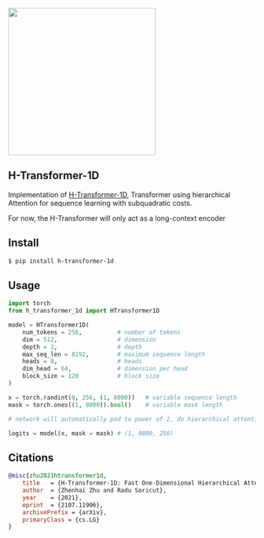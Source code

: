 <img src="./h-transformer.png" width="300px"></img>

## H-Transformer-1D

Implementation of <a href="https://arxiv.org/abs/2107.11906">H-Transformer-1D</a>, Transformer using hierarchical Attention for sequence learning with subquadratic costs.

For now, the H-Transformer will only act as a long-context encoder

## Install

```bash
$ pip install h-transformer-1d
```

## Usage

```python
import torch
from h_transformer_1d import HTransformer1D

model = HTransformer1D(
    num_tokens = 256,          # number of tokens
    dim = 512,                 # dimension
    depth = 2,                 # depth
    max_seq_len = 8192,        # maximum sequence length
    heads = 8,                 # heads
    dim_head = 64,             # dimension per head
    block_size = 128           # block size
)

x = torch.randint(0, 256, (1, 8000))   # variable sequence length
mask = torch.ones((1, 8000)).bool()    # variable mask length

# network will automatically pad to power of 2, do hierarchical attention, etc

logits = model(x, mask = mask) # (1, 8000, 256)
```

## Citations

```bibtex
@misc{zhu2021htransformer1d,
    title   = {H-Transformer-1D: Fast One-Dimensional Hierarchical Attention for Sequences}, 
    author  = {Zhenhai Zhu and Radu Soricut},
    year    = {2021},
    eprint  = {2107.11906},
    archivePrefix = {arXiv},
    primaryClass = {cs.LG}
}
```
